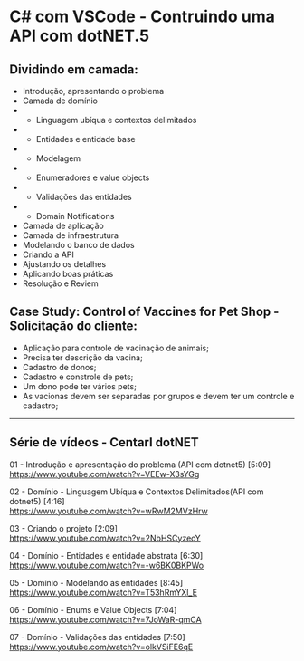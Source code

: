 # C# com VSCode - Contruindo uma API com dotNET.5

## Dividindo em camada:
- Introdução, apresentando o problema
- Camada de domínio
- - Linguagem ubíqua e contextos delimitados
- - Entidades e entidade base
- - Modelagem
- - Enumeradores e value objects
- - Validações das entidades
- - Domain Notifications
- Camada de aplicação
- Camada de infraestrutura
- Modelando o banco de dados
- Criando a API
- Ajustando os detalhes
- Aplicando boas práticas
- Resolução e Reviem

## Case Study: Control of Vaccines for Pet Shop - Solicitação do cliente:
- Aplicação para controle de vacinação de animais;
- Precisa ter descrição da vacina;
- Cadastro de donos;
- Cadastro e constrole de pets;
- Um dono pode ter vários pets;
- As vacionas devem ser separadas por grupos e devem ter um controle e cadastro;

<hr>

## Série de vídeos - Centarl dotNET

01 - Introdução e apresentação do problema (API com dotnet5) [5:09]<br>
https://www.youtube.com/watch?v=VEEw-X3sYGg

02 - Domínio - Linguagem Ubíqua e Contextos Delimitados(API com dotnet5) [4:16]<br>
https://www.youtube.com/watch?v=wRwM2MVzHrw

03 - Criando o projeto [2:09]<br>
https://www.youtube.com/watch?v=2NbHSCyzeoY

04 - Domínio - Entidades e entidade abstrata [6:30]<br>
https://www.youtube.com/watch?v=-w6BK0BKPWo

05 - Domínio - Modelando as entidades [8:45]<br>
https://www.youtube.com/watch?v=T53hRmYXl_E

06 - Domínio - Enums e Value Objects [7:04]<br>
https://www.youtube.com/watch?v=7JoWaR-qmCA

07 - Domínio - Validações das entidades [7:50]<br>
https://www.youtube.com/watch?v=olkVSiFE6qE